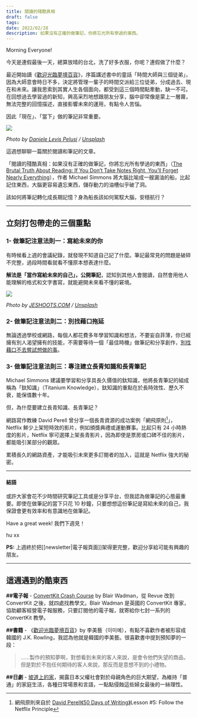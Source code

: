 ```yaml
---
title: 閱讀的殘酷真相
draft: false
tags: 
date: 2022/02/28
description: 如果沒有正確的做筆記，你將忘光所有學過的東西。
---
```

Morning Everyone!

今天是連假最後一天，總算放晴的台北，洗了好多衣服，你呢？連假做了什麼？

最近開始讀《[歡迎光臨夢境百貨](https://r10.to/hafdxw)》，序篇講述書中的童話「時間大師與三個徒弟」，因為大師意會時日不多，決定將管理一輩子的時間交派給三位徒弟，分成過去、現在和未來。讓我思索到其實人生各個面向，都受到這三個時間點牽動，缺一不可。在回想過去學習過的新知，興高采烈地想跟朋友分享，腦中卻常像是蒙上一層霧，無法完整的回憶描述，直接影響未來的運用，有點令人苦惱。

因此「現在」、「當下」做的筆記非常重要。

![](https://images.unsplash.com/photo-1546525506-495a7647977b?crop=entropy&cs=tinysrgb&fit=max&fm=jpg&ixid=MnwxMTc3M3wwfDF8c2VhcmNofDM1fHx0aW1lfGVufDB8fHx8MTY0NjA0NTU5Mw&ixlib=rb-1.2.1&q=80&w=2000)

*Photo by [Daniele Levis Pelusi](https://unsplash.com/@yogidan2012?utm_source=ghost&utm_medium=referral&utm_campaign=api-credit) / [Unsplash](https://unsplash.com/?utm_source=ghost&utm_medium=referral&utm_campaign=api-credit)*

這週想聊聊一篇關於閱讀和筆記的文章。

「閱讀的殘酷真相：如果沒有正確的做筆記，你將忘光所有學過的東西」（[The Brutal Truth About Reading: If You Don’t Take Notes Right, You’ll Forget Nearly Everything](https://medium.com/accelerated-intelligence/the-brutal-truth-about-reading-if-you-dont-take-notes-right-you-ll-forget-nearly-everything-8058fd9143df)），作者 Michael Simmons 將大腦比喻成一艘漏油的船，比起記住東西，大腦更容易遺忘東西，儲存動力的油槽似乎破了洞。

該如何將筆記轉化成長期記憶？身為船長該如何駕馭大腦，安穩航行？

---

## 立刻打包帶走的三個重點

### 1- 做筆記注意法則一：寫給未來的你

有時候看上週的會議紀錄，就發現不知道自己記了什麼。筆記最常見的問題是破碎不完整，過段時間看就看不懂原本想表達什麼。

**解法是「當作寫給未來的自己」，公開筆記**，認知到其他人會閱讀，自然會用他人能理解的格式和文字書寫，就能避開未來看不懂的窘境。

![](https://images.unsplash.com/photo-1511871893393-82e9c16b81e3?crop=entropy&cs=tinysrgb&fit=max&fm=jpg&ixid=MnwxMTc3M3wwfDF8c2VhcmNofDF8fGRpYXJ5fGVufDB8fHx8MTY0NjA0NTg4OA&ixlib=rb-1.2.1&q=80&w=2000)

*Photo by [JESHOOTS.COM](https://unsplash.com/@jeshoots?utm_source=ghost&utm_medium=referral&utm_campaign=api-credit) / [Unsplash](https://unsplash.com/?utm_source=ghost&utm_medium=referral&utm_campaign=api-credit)*

### 2- 做筆記注意法則二：別找藉口拖延

無論透過學校或網路，每個人都花費多年學習知識和想法，不要妄自菲薄，你已經擁有別人渴望擁有的技能，不需要等待一個「最佳時機」做筆記和分享創作，[別找藉口不去嘗試想做的事](https://www.instagram.com/reel/CaeGs4jlFND)。

### 3- 做筆記注意法則三：專注建立長青知識和長青筆記

Michael Simmons 建議要學習和分享具長久價值的鈦知識，他將長青筆記的組成稱為「鈦知識」（Titanium Knowledge），鈦知識的重點在於長時效性、歷久不衰，能保值數十年。

但，為什麼要建立長青知識、長青筆記？

網路寫作教練 David Perell 曾分享一個長青資源的成功案例「網飛原則[^1]」，Netflix 鮮少上架短時效的影片，例如頒獎典禮或運動賽事。比起只有 24 小時熱度的影片，Netflix 寧可選擇上架長青影片，因為即使是票房或口碑不佳的影片，都能吸引某部分的觀眾。

累積長久的網路資產，才能吸引未來更多訂閱者的加入，這就是 Netflix 強大的秘密。

---

#### 結語

或許大家會花不少時間研究筆記工具或是分享平台，但我認為做筆記的心態最重要。即使在做筆記的當下只花 10 秒鐘，只要想想這份筆記是寫給未來的自己，我保證會更有效率和有意識地在做筆記。

Have a great week! 我們下週見！

hu xx

**PS:** 上週終於把[[newsletter|電子報頁面]]架得更完整，歡迎分享給可能有興趣的朋友。

---

## 這週遇到的酷東西

**##電子報** - [ConvertKit Crash Course](https://blairwadman.com/convertkit/crashcourse/) by Blair Wadman，從 Revue 改到 ConvertKit 之後，就四處找教學文。Blair Wadman 是英國的 ConvertKit 專家，協助顧客經營電子報服務，只要訂閱他的電子報，就寄給你七封一系列的 ConvertKit 教學。

**##書籍** - 《[歡迎光臨夢境百貨](https://r10.to/hafdxw)》by 李美藝（이미예），有點不喜歡作者被形容成韓國的 J.K. Rowling，我認為他就是韓國的李美藝。很喜歡書中提到預知夢的一段：

> ......製作的預知夢啊，對想看到未來的客人來說，是會令他們失望的商品，但是對於不抱任何期待的客人來說，那反而是意想不到的小禮物。

**##日劇** - [坡道上的家](https://chinghannhu.ghost.io/filmnotes-saka-no-totyuu-no-ie/)，揭露日本父權社會對於母親角色的巨大期望，為維持「普通」的家庭生活，各種日常場景和言語，一點點侵蝕這些婦女最後的一絲理性。

[^1]: 網飛原則來自於 [David Perell《50 Days of Writing》](https://ageofleverage.com/50-days-of-writing?ref=chinghannhu.ghost.io)Lesson #5: Follow the Netflix Principle